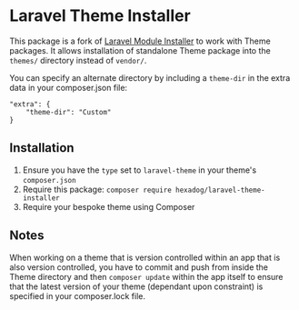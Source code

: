 # Laravel Theme Installer
This package is a fork of [Laravel Module Installer](https://github.com/joshbrw/laravel-module-installer) to work with Theme packages.
It allows installation of standalone Theme package into the `themes/` directory instead of `vendor/`.

You can specify an alternate directory by including a `theme-dir` in the extra data in your composer.json file:

    "extra": {
        "theme-dir": "Custom"
    }

## Installation

1. Ensure you have the `type` set to `laravel-theme` in your theme's `composer.json`
2. Require this package: `composer require hexadog/laravel-theme-installer`
3. Require your bespoke theme using Composer

## Notes

When working on a theme that is version controlled within an app that is also version controlled, you have to commit and push from inside the Theme directory and then `composer update` within the app itself to ensure that the latest version of your theme (dependant upon constraint) is specified in your composer.lock file.
